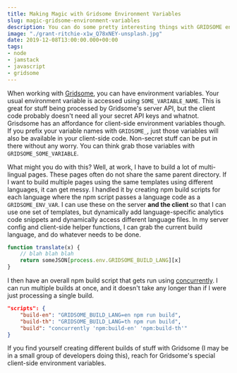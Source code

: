 ```yaml
---
title: Making Magic with Gridsome Environment Variables
slug: magic-gridsome-environment-variables
description: You can do some pretty interesting things with GRIDSOME environment variables.
image: "./grant-ritchie-x1w_Q78xNEY-unsplash.jpg"
date: 2019-12-08T13:00:00.000+00:00
tags:
- node
- jamstack
- javascript
- gridsome
---
```


When working with [Gridsome](https://gridsome.org), you can have environment variables. Your usual environment variable is accessed using `SOME_VARIABLE_NAME`. This is great for stuff being processed by Gridsome's server API, but the client code probably doesn't need all your secret API keys and whatnot. Grisdsome has an affordance for client-side environment variables though. If you prefix your variable names with `GRIDSOME_`, just those variables will also be available in your client-side code. Non-secret stuff can be put in there without any worry. You can think grab those variables with `GRIDSOME_SOME_VARIABLE`.

What might you do with this? Well, at work, I have to build a lot of multi-lingual pages. These pages often do not share the same parent directory. If I want to build multiple pages using the same templates using different languages, it can get messy. I handled it by creating npm build scripts for each language where the npm script passes a language code as a `GRIDSOME_ENV_VAR`. I can use these on the server **and the client** so that I can use one set of templates, but dynamically add language-specific analytics code snippets and dynamically access different language files. In my server config and client-side helper functions, I can grab the current build language, and do whatever needs to be done.

```javascript
function translate(x) {
	// blah blah blah
  	return someJSON[process.env.GRIDSOME_BUILD_LANG][x]
}
```

I then have an overall npm build script that gets run using [concurrently](https://www.npmjs.com/package/concurrently). I can run multiple builds at once, and it doesn't take any longer than if I were just processing a single build.

```json
"scripts": {
	"build-en": "GRIDSOME_BUILD_LANG=en npm run build",
  	"build-th": "GRIDSOME_BUILD_LANG=th npm run build",
  	"build": "concurrently 'npm:build-en' 'npm:build-th'"
}
```

If you find yourself creating different builds of stuff with Gridsome (I may be in a small group of developers doing this), reach for Gridsome's special client-side environment variables.
